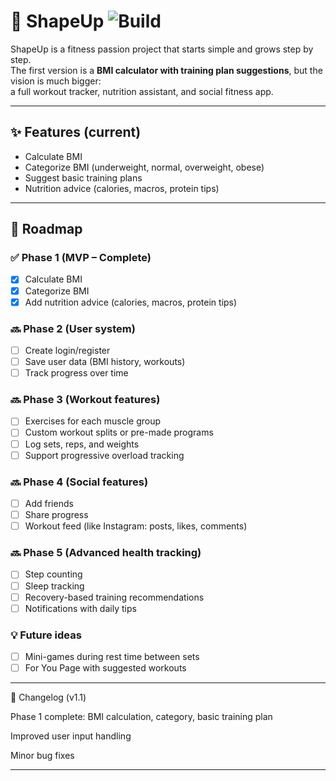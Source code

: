 # 💪 ShapeUp   ![Build](https://github.com/your-username/ShapeUp/.github/workflows/GithubAction.yml/badge.svg)


ShapeUp is a fitness passion project that starts simple and grows step by step.  
The first version is a **BMI calculator with training plan suggestions**, but the vision is much bigger:  
a full workout tracker, nutrition assistant, and social fitness app.

---

## ✨ Features (current)
- Calculate BMI
- Categorize BMI (underweight, normal, overweight, obese)
- Suggest basic training plans
- Nutrition advice (calories, macros, protein tips)

---

## 🚀 Roadmap

### ✅ Phase 1 (MVP – Complete)
- [x] Calculate BMI
- [x] Categorize BMI
- [x] Add nutrition advice (calories, macros, protein tips)

### 🔜 Phase 2 (User system)
- [ ] Create login/register
- [ ] Save user data (BMI history, workouts)
- [ ] Track progress over time

### 🔜 Phase 3 (Workout features)
- [ ] Exercises for each muscle group
- [ ] Custom workout splits or pre-made programs
- [ ] Log sets, reps, and weights
- [ ] Support progressive overload tracking

### 🔜 Phase 4 (Social features)
- [ ] Add friends
- [ ] Share progress
- [ ] Workout feed (like Instagram: posts, likes, comments)

### 🔜 Phase 5 (Advanced health tracking)
- [ ] Step counting
- [ ] Sleep tracking
- [ ] Recovery-based training recommendations
- [ ] Notifications with daily tips

### 💡 Future ideas
- [ ] Mini-games during rest time between sets
- [ ] For You Page with suggested workouts

---

📄 Changelog (v1.1)

Phase 1 complete: BMI calculation, category, basic training plan

Improved user input handling

Minor bug fixes

---

